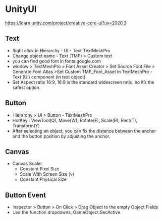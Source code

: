 # UnityUI

https://learn.unity.com/project/creative-core-ui?uv=2020.3

## Text
- Right click in Hierarchy - UI - Text-TextMeshPro
- Change object name - Text (TMP) > Custom text
- you can find good font in fonts.google.com
- window > TextMeshPro > Font Asset Creator > Set Source Font File > Generate Font Atlas >Set Custom TMP_Font_Asset in TextMeshPro - Text (UI) component (in text object)
- Set Aspect ratio 16:9, 16:9 is the standard widescreen ratio, so it’s the safest option.

## Button
- Hierarchy > UI > Button - TextMeshPro
- HotKey : ViewTool(Q), Move(W), Rotate(E), Scale(R), Rect(T), Transform(Y)
- After selecting an object, you can fix the distance between the anchor and the button position by adjusting the anchor.

## Canvas
- Canvas Scaler
    - Constant Pixel Size
    - Scale With Screen Size (v)
    - Constant Physical Size

## Button Event
- Inspector > Button > On Click > Drag Object to the empty Object Fields
- Use the function dropdowns, GameObject.SecActive